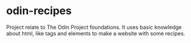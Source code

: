 # odin-recipes

Project relate to The Odin Project foundations. It uses basic knowledge about html, like tags and elements to make a website with some recipes. 